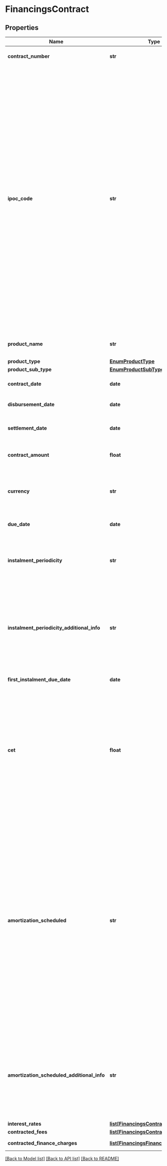 # FinancingsContract

## Properties
Name | Type | Description | Notes
------------ | ------------- | ------------- | -------------
**contract_number** | **str** | Número do contrato dado pela instituição contratante. | 
**ipoc_code** | **str** | \&quot;Número padronizado do contrato - IPOC (Identificação Padronizada da Operação de Crédito). Segundo DOC 3040, composta por: - **CNPJ da instituição:** 8 (oito) posições iniciais; - **Modalidade da operação:** 4 (quatro) posições; - **Tipo do cliente:** 1 (uma) posição( 1 &#x3D; pessoa natural - CPF, 2&#x3D; pessoa jurídica – CNPJ, 3 &#x3D; pessoa física no exterior, 4 &#x3D; pessoa jurídica no exterior, 5 &#x3D; pessoa natural sem CPF e 6 &#x3D; pessoa jurídica sem CNPJ); - **Código do cliente:** O número de posições varia conforme o tipo do cliente:   1. Para clientes pessoa física com CPF (tipo de cliente &#x3D; 1), informar as 11 (onze) posições do CPF;   2. Para clientes pessoa jurídica com CNPJ (tipo de cliente &#x3D; 2), informar as 8 (oito) posições iniciais do CNPJ;   3. Para os demais clientes (tipos de cliente 3, 4, 5 e 6), informar 14 (catorze) posições com complemento de zeros à esquerda se a identificação tiver tamanho inferior; - **Código do contrato:** 1 (uma) até 40 (quarenta) posições, sem complemento de caracteres.\&quot;  | 
**product_name** | **str** | Denominação/Identificação do nome da Modalidade da Operação de Crédito divulgado ao cliente  | 
**product_type** | [**EnumProductType**](EnumProductType.md) |  | 
**product_sub_type** | [**EnumProductSubType**](EnumProductSubType.md) |  | 
**contract_date** | **date** | Data de contratação da operação de crédito. Especificação RFC-3339 | 
**disbursement_date** | **date** | Data do Desembolso do valor contratado. Especificação RFC-3339 | [optional] 
**settlement_date** | **date** | Data de liquidação da operação. [Restrição] Deve aceitar NA caso não seja retornado pela instituição.  | 
**contract_amount** | **float** | Valor contratado da operação. Expresso em valor monetário com até 4 casas decimais | 
**currency** | **str** | Moeda referente ao valor da garantia, segundo modelo ISO-4217. p.ex. &#x27;BRL&#x27; Todos os valores monetários informados estão representados com a moeda vigente do Brasil  | 
**due_date** | **date** | Data de vencimento Final da operação. Especificação RFC-3339 | 
**instalment_periodicity** | **str** | \&quot;Informação relativa à periodicidade regular das parcelas. (Vide Enum) sem periodicidade regular, semanal, quinzenal, mensal, bimestral, trimestral, semestral, anual\&quot;  | 
**instalment_periodicity_additional_info** | **str** | Campo obrigatório para complementar a informação relativa à periodicidade de pagamento regular quando tiver a opção OUTROS. [Restrição] Obrigatório para complementar a informação relativa da periodicidade de pagamento regular, quando selecionada o tipo ou subtipo OUTRO.         | 
**first_instalment_due_date** | **date** | Data de vencimento primeira parcela do principal | 
**cet** | **float** | CET – Custo Efetivo Total deve ser expresso na forma de taxa percentual anual e   incorpora todos os encargos e despesas incidentes nas operações de crédito (taxa de juro, mas também tarifas, tributos, seguros e outras despesas cobradas). O preenchimento deve respeitar as 4 casas decimais, mesmo que venham preenchidas com zeros (representação de porcentagem p.ex: 0.1500. Este valor representa 15%. O valor 1 representa 100%)  | 
**amortization_scheduled** | **str** | Sistema de amortização (Vide Enum): - SAC (Sistema de Amortização Constante) - É aquele em que o valor da amortização permanece igual até o final. Os juros cobrados sobre o parcelamento não entram nesta conta. - PRICE (Sistema Francês de Amortização) - As parcelas são fixas do início ao fim do contrato. Ou seja, todas as parcelas terão o mesmo valor, desde a primeira até a última. Nos primeiros pagamentos, a maior parte do valor da prestação corresponde aos juros. Ao longo do tempo, a taxa de juros vai decrescendo. Como o valor da prestação é fixo, com o passar das parcelas, o valor de amortização vai aumentando. - SAM (Sistema de Amortização Misto) - Cada prestação (pagamento) é a média aritmética das prestações respectivas no Sistemas Price e no Sistema de Amortização Constante (SAC). - SEM SISTEMA DE AMORTIZAÇÃO  | 
**amortization_scheduled_additional_info** | **str** | Campo obrigatório para complementar a informação relativa à amortização quando selecionada a opção OUTROS. [Restrição] Obrigatório para complementar a informação relativa à amortização quando selecionada a opção OUTROS, para os demais casos informar \&quot;NA\&quot;.  | 
**interest_rates** | [**list[FinancingsContractInterestRate]**](FinancingsContractInterestRate.md) |  | 
**contracted_fees** | [**list[FinancingsContractFee]**](FinancingsContractFee.md) |  | 
**contracted_finance_charges** | [**list[FinancingsFinanceCharge]**](FinancingsFinanceCharge.md) | Lista que traz os encargos pactuados no contrato | 

[[Back to Model list]](../README.md#documentation-for-models) [[Back to API list]](../README.md#documentation-for-api-endpoints) [[Back to README]](../README.md)

